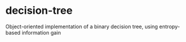 # decision-tree
Object-oriented implementation of a binary decision tree, using entropy-based information gain
